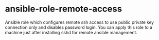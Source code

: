 # ansible-role-remote-access
Ansible role which configures remote ssh access to use public private key connection only and disables password login. You can apply this role to a machine just after installing sshd for remote ansible management.
